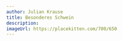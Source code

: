 ```yaml
---
author: Julian Krause
title: Besonderes Schwein
description:
imageUrl: https://placekitten.com/700/650
---
```

